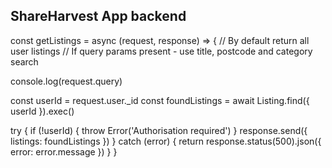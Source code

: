 ## ShareHarvest App backend 


const getListings = async (request, response) => {
  // By default return all user listings
  // If query params present - use title, postcode and category search

  console.log(request.query)

  const userId = request.user._id
  const foundListings = await Listing.find({ userId }).exec()

  try {
    if (!userId) {
      throw Error('Authorisation required')
    }
    response.send({ listings: foundListings })
  } catch (error) {
    return response.status(500).json({ error: error.message })
  }
}
